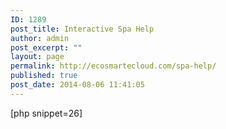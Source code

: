 ```yaml
---
ID: 1289
post_title: Interactive Spa Help
author: admin
post_excerpt: ""
layout: page
permalink: http://ecosmartecloud.com/spa-help/
published: true
post_date: 2014-08-06 11:41:05
---
```

[php snippet=26]